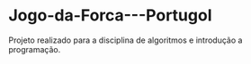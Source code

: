 # Jogo-da-Forca---Portugol
Projeto realizado para a disciplina de algoritmos e introdução a programação.
